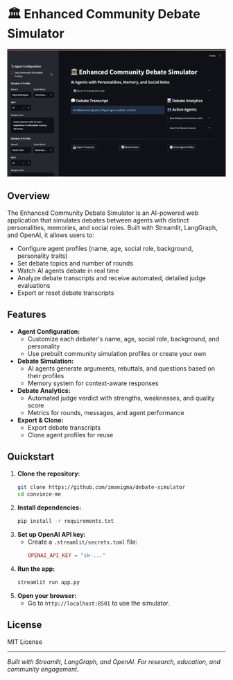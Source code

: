 # 🏛️ Enhanced Community Debate Simulator

![Enhanced Community Debate Simulator UI](./ui_screenshot.png)

## Overview

The Enhanced Community Debate Simulator is an AI-powered web application that simulates debates between agents with distinct personalities, memories, and social roles. Built with Streamlit, LangGraph, and OpenAI, it allows users to:

- Configure agent profiles (name, age, social role, background, personality traits)
- Set debate topics and number of rounds
- Watch AI agents debate in real time
- Analyze debate transcripts and receive automated, detailed judge evaluations
- Export or reset debate transcripts

## Features

- **Agent Configuration:**
  - Customize each debater's name, age, social role, background, and personality
  - Use prebuilt community simulation profiles or create your own
- **Debate Simulation:**
  - AI agents generate arguments, rebuttals, and questions based on their profiles
  - Memory system for context-aware responses
- **Debate Analytics:**
  - Automated judge verdict with strengths, weaknesses, and quality score
  - Metrics for rounds, messages, and agent performance
- **Export & Clone:**
  - Export debate transcripts
  - Clone agent profiles for reuse

## Quickstart

1. **Clone the repository:**
   ```bash
   git clone https://github.com/imanigma/debate-simulator
   cd convince-me
   ```
2. **Install dependencies:**
   ```bash
   pip install -r requirements.txt
   ```
3. **Set up OpenAI API key:**
   - Create a `.streamlit/secrets.toml` file:
     ```toml
     OPENAI_API_KEY = "sk-..."
     ```
4. **Run the app:**
   ```bash
   streamlit run app.py
   ```
5. **Open your browser:**
   - Go to `http://localhost:8501` to use the simulator.


## License

MIT License

---

*Built with Streamlit, LangGraph, and OpenAI. For research, education, and community engagement.*
